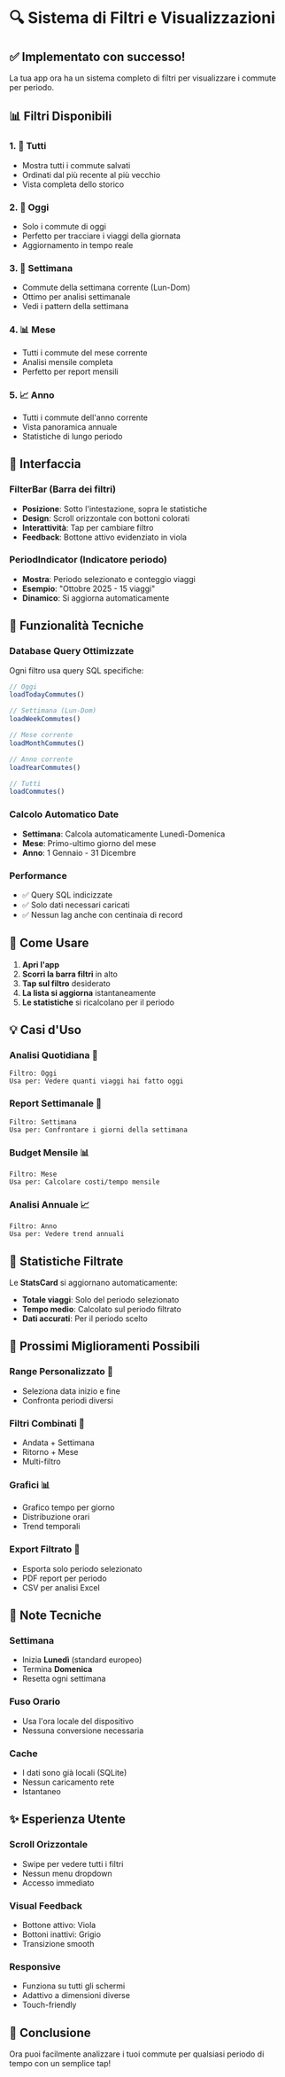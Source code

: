 # 🔍 Sistema di Filtri e Visualizzazioni

## ✅ Implementato con successo!

La tua app ora ha un sistema completo di filtri per visualizzare i commute per periodo.

## 📊 Filtri Disponibili

### 1. **📅 Tutti**
- Mostra tutti i commute salvati
- Ordinati dal più recente al più vecchio
- Vista completa dello storico

### 2. **📍 Oggi**
- Solo i commute di oggi
- Perfetto per tracciare i viaggi della giornata
- Aggiornamento in tempo reale

### 3. **📆 Settimana**
- Commute della settimana corrente (Lun-Dom)
- Ottimo per analisi settimanale
- Vedi i pattern della settimana

### 4. **📊 Mese**
- Tutti i commute del mese corrente
- Analisi mensile completa
- Perfetto per report mensili

### 5. **📈 Anno**
- Tutti i commute dell'anno corrente
- Vista panoramica annuale
- Statistiche di lungo periodo

## 🎨 Interfaccia

### FilterBar (Barra dei filtri)
- **Posizione**: Sotto l'intestazione, sopra le statistiche
- **Design**: Scroll orizzontale con bottoni colorati
- **Interattività**: Tap per cambiare filtro
- **Feedback**: Bottone attivo evidenziato in viola

### PeriodIndicator (Indicatore periodo)
- **Mostra**: Periodo selezionato e conteggio viaggi
- **Esempio**: "Ottobre 2025 - 15 viaggi"
- **Dinamico**: Si aggiorna automaticamente

## 🔧 Funzionalità Tecniche

### Database Query Ottimizzate
Ogni filtro usa query SQL specifiche:

```javascript
// Oggi
loadTodayCommutes()

// Settimana (Lun-Dom)
loadWeekCommutes()

// Mese corrente
loadMonthCommutes()

// Anno corrente
loadYearCommutes()

// Tutti
loadCommutes()
```

### Calcolo Automatico Date
- **Settimana**: Calcola automaticamente Lunedì-Domenica
- **Mese**: Primo-ultimo giorno del mese
- **Anno**: 1 Gennaio - 31 Dicembre

### Performance
- ✅ Query SQL indicizzate
- ✅ Solo dati necessari caricati
- ✅ Nessun lag anche con centinaia di record

## 📱 Come Usare

1. **Apri l'app**
2. **Scorri la barra filtri** in alto
3. **Tap sul filtro** desiderato
4. **La lista si aggiorna** istantaneamente
5. **Le statistiche** si ricalcolano per il periodo

## 💡 Casi d'Uso

### Analisi Quotidiana 📍
```
Filtro: Oggi
Usa per: Vedere quanti viaggi hai fatto oggi
```

### Report Settimanale 📆
```
Filtro: Settimana
Usa per: Confrontare i giorni della settimana
```

### Budget Mensile 📊
```
Filtro: Mese
Usa per: Calcolare costi/tempo mensile
```

### Analisi Annuale 📈
```
Filtro: Anno
Usa per: Vedere trend annuali
```

## 🎯 Statistiche Filtrate

Le **StatsCard** si aggiornano automaticamente:
- **Totale viaggi**: Solo del periodo selezionato
- **Tempo medio**: Calcolato sul periodo filtrato
- **Dati accurati**: Per il periodo scelto

## 🚀 Prossimi Miglioramenti Possibili

### Range Personalizzato 📅
- Seleziona data inizio e fine
- Confronta periodi diversi

### Filtri Combinati 🔀
- Andata + Settimana
- Ritorno + Mese
- Multi-filtro

### Grafici 📊
- Grafico tempo per giorno
- Distribuzione orari
- Trend temporali

### Export Filtrato 💾
- Esporta solo periodo selezionato
- PDF report per periodo
- CSV per analisi Excel

## 🐛 Note Tecniche

### Settimana
- Inizia **Lunedì** (standard europeo)
- Termina **Domenica**
- Resetta ogni settimana

### Fuso Orario
- Usa l'ora locale del dispositivo
- Nessuna conversione necessaria

### Cache
- I dati sono già locali (SQLite)
- Nessun caricamento rete
- Istantaneo

## ✨ Esperienza Utente

### Scroll Orizzontale
- Swipe per vedere tutti i filtri
- Nessun menu dropdown
- Accesso immediato

### Visual Feedback
- Bottone attivo: Viola
- Bottoni inattivi: Grigio
- Transizione smooth

### Responsive
- Funziona su tutti gli schermi
- Adattivo a dimensioni diverse
- Touch-friendly

## 🎉 Conclusione

Ora puoi facilmente analizzare i tuoi commute per qualsiasi periodo di tempo con un semplice tap!
